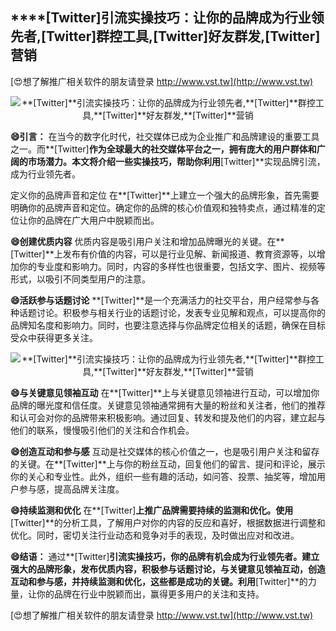 ## ****[Twitter]**引流实操技巧：让你的品牌成为行业领先者,**[Twitter]**群控工具,**[Twitter]**好友群发,**[Twitter]**营销**

[😍想了解推广相关软件的朋友请登录 http://www.vst.tw](http://www.vst.tw)

 <center><img src="https://vst.tw/MP4/tuiguang/png/3.png" alt="**[Twitter]**引流实操技巧：让你的品牌成为行业领先者,**[Twitter]**群控工具,**[Twitter]**好友群发,**[Twitter]**营销"></center>

**😄引言：**
在当今的数字化时代，社交媒体已成为企业推广和品牌建设的重要工具之一。而**[Twitter]**作为全球最大的社交媒体平台之一，拥有庞大的用户群体和广阔的市场潜力。本文将介绍一些实操技巧，帮助你利用**[Twitter]**实现品牌引流，成为行业领先者。

定义你的品牌声音和定位
在**[Twitter]**上建立一个强大的品牌形象，首先需要明确你的品牌声音和定位。确定你的品牌的核心价值观和独特卖点，通过精准的定位让你的品牌在广大用户中脱颖而出。

**😄创建优质内容**
优质内容是吸引用户关注和增加品牌曝光的关键。在**[Twitter]**上发布有价值的内容，可以是行业见解、新闻报道、教育资源等，以增加你的专业度和影响力。同时，内容的多样性也很重要，包括文字、图片、视频等形式，以吸引不同类型用户的注意。

**😄活跃参与话题讨论**
**[Twitter]**是一个充满活力的社交平台，用户经常参与各种话题讨论。积极参与相关行业的话题讨论，发表专业见解和观点，可以提高你的品牌知名度和影响力。同时，也要注意选择与你品牌定位相关的话题，确保在目标受众中获得更多关注。

 <center><img src="https://vst.tw/MP4/tuiguang/png/8.png" alt="**[Twitter]**引流实操技巧：让你的品牌成为行业领先者,**[Twitter]**群控工具,**[Twitter]**好友群发,**[Twitter]**营销"></center>

**😄与关键意见领袖互动**
在**[Twitter]**上与关键意见领袖进行互动，可以增加你品牌的曝光度和信任度。关键意见领袖通常拥有大量的粉丝和关注者，他们的推荐和认可会对你的品牌带来积极影响。通过回复、转发和提及他们的内容，建立起与他们的联系，慢慢吸引他们的关注和合作机会。

**😄创造互动和参与感**
互动是社交媒体的核心价值之一，也是吸引用户关注和留存的关键。在**[Twitter]**上与你的粉丝互动，回复他们的留言、提问和评论，展示你的关心和专业性。此外，组织一些有趣的活动，如问答、投票、抽奖等，增加用户参与感，提高品牌关注度。

**😄持续监测和优化**
在**[Twitter]**上推广品牌需要持续的监测和优化。使用**[Twitter]**的分析工具，了解用户对你的内容的反应和喜好，根据数据进行调整和优化。同时，密切关注行业动态和竞争对手的表现，及时做出应对和改进。

**😄结语：**
通过**[Twitter]**引流实操技巧，你的品牌有机会成为行业领先者。建立强大的品牌形象，发布优质内容，积极参与话题讨论，与关键意见领袖互动，创造互动和参与感，并持续监测和优化，这些都是成功的关键。利用**[Twitter]**的力量，让你的品牌在行业中脱颖而出，赢得更多用户的关注和支持。

[😍想了解推广相关软件的朋友请登录 http://www.vst.tw](http://www.vst.tw)




